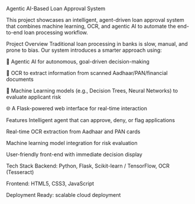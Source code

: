 Agentic AI-Based Loan Approval System

This project showcases an intelligent, agent-driven loan approval system that combines machine learning, OCR, and agentic AI to automate the end-to-end loan processing workflow.

Project Overview
Traditional loan processing in banks is slow, manual, and prone to bias. Our system introduces a smarter approach using:

🤖 Agentic AI for autonomous, goal-driven decision-making

📄 OCR to extract information from scanned Aadhaar/PAN/financial documents

🧮 Machine Learning models (e.g., Decision Trees, Neural Networks) to evaluate applicant risk

🌐 A Flask-powered web interface for real-time interaction

Features
Intelligent agent that can approve, deny, or flag applications

Real-time OCR extraction from Aadhaar and PAN cards

Machine learning model integration for risk evaluation

User-friendly front-end with immediate decision display

Tech Stack
Backend: Python, Flask, Scikit-learn / TensorFlow, OCR (Tesseract)

Frontend: HTML5, CSS3, JavaScript

Deployment Ready: scalable cloud deployment

